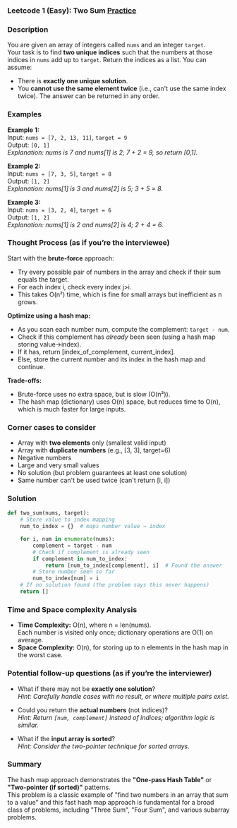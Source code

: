 ### Leetcode 1 (Easy): Two Sum [Practice](https://leetcode.com/problems/two-sum)

### Description  
You are given an array of integers called `nums` and an integer `target`.  
Your task is to find **two unique indices** such that the numbers at those indices in `nums` add up to `target`. Return the indices as a list. You can assume:
- There is **exactly one unique solution**.
- You **cannot use the same element twice** (i.e., can't use the same index twice).
The answer can be returned in any order.

### Examples  

**Example 1:**  
Input: `nums = [7, 2, 13, 11]`, `target = 9`  
Output: `[0, 1]`  
*Explanation: nums is 7 and nums[1] is 2; 7 + 2 = 9, so return [0,1].*

**Example 2:**  
Input: `nums = [7, 3, 5]`, `target = 8`  
Output: `[1, 2]`  
*Explanation: nums[1] is 3 and nums[2] is 5; 3 + 5 = 8.*

**Example 3:**  
Input: `nums = [3, 2, 4]`, `target = 6`  
Output: `[1, 2]`  
*Explanation: nums[1] is 2 and nums[2] is 4; 2 + 4 = 6.*

### Thought Process (as if you’re the interviewee)  

Start with the **brute-force** approach:  
- Try every possible pair of numbers in the array and check if their sum equals the target.  
- For each index i, check every index j>i.  
- This takes O(n²) time, which is fine for small arrays but inefficient as n grows.

**Optimize using a hash map:**  
- As you scan each number num, compute the complement: `target - num`.  
- Check if this complement has *already* been seen (using a hash map storing value→index).  
- If it has, return [index_of_complement, current_index].  
- Else, store the current number and its index in the hash map and continue.

**Trade-offs:**  
- Brute-force uses no extra space, but is slow (O(n²)).  
- The hash map (dictionary) uses O(n) space, but reduces time to O(n), which is much faster for large inputs.

### Corner cases to consider  
- Array with **two elements** only (smallest valid input)
- Array with **duplicate numbers** (e.g., [3, 3], target=6)
- Negative numbers
- Large and very small values
- No solution (but problem guarantees at least one solution)
- Same number can't be used twice (can't return [i, i])

### Solution

```python
def two_sum(nums, target):
    # Store value to index mapping
    num_to_index = {}  # maps number value → index

    for i, num in enumerate(nums):
        complement = target - num
        # Check if complement is already seen
        if complement in num_to_index:
            return [num_to_index[complement], i]  # Found the answer
        # Store number seen so far
        num_to_index[num] = i
    # If no solution found (the problem says this never happens)
    return []
```

### Time and Space complexity Analysis  

- **Time Complexity:** O(n), where n = len(nums).  
  Each number is visited only once; dictionary operations are O(1) on average.
- **Space Complexity:** O(n), for storing up to n elements in the hash map in the worst case.

### Potential follow-up questions (as if you’re the interviewer)  

- What if there may not be **exactly one solution**?  
  *Hint: Carefully handle cases with no result, or where multiple pairs exist.*

- Could you return the **actual numbers** (not indices)?  
  *Hint: Return `[num, complement]` instead of indices; algorithm logic is similar.*

- What if the **input array is sorted**?  
  *Hint: Consider the two-pointer technique for sorted arrays.*

### Summary  
The hash map approach demonstrates the **"One-pass Hash Table"** or **"Two-pointer (if sorted)"** patterns.  
This problem is a classic example of "find two numbers in an array that sum to a value" and this fast hash map approach is fundamental for a broad class of problems, including "Three Sum", "Four Sum", and various subarray problems.